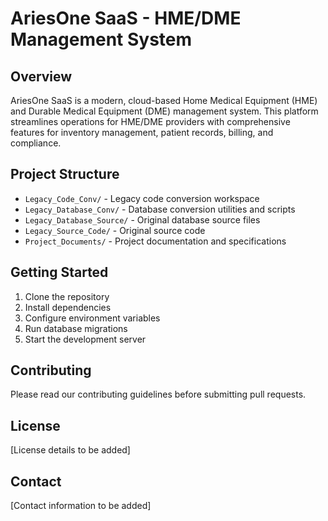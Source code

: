 # AriesOne SaaS - HME/DME Management System

## Overview
AriesOne SaaS is a modern, cloud-based Home Medical Equipment (HME) and Durable Medical Equipment (DME) management system. This platform streamlines operations for HME/DME providers with comprehensive features for inventory management, patient records, billing, and compliance.

## Project Structure
- `Legacy_Code_Conv/` - Legacy code conversion workspace
- `Legacy_Database_Conv/` - Database conversion utilities and scripts
- `Legacy_Database_Source/` - Original database source files
- `Legacy_Source_Code/` - Original source code
- `Project_Documents/` - Project documentation and specifications

## Getting Started
1. Clone the repository
2. Install dependencies
3. Configure environment variables
4. Run database migrations
5. Start the development server

## Contributing
Please read our contributing guidelines before submitting pull requests.

## License
[License details to be added]

## Contact
[Contact information to be added]
